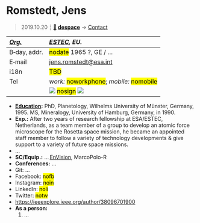 # Romstedt, Jens
> 2019.10.20 ┊ **[🚀](../index/index.md) [despace](index.md)** → [Contact](contact.md)

|*[Org.](contact.md)*|*[ESTEC](zz_estec.md), EU.*|
|:--|:--|
|B‑day, addr.| <mark>nodate</mark> 1965 ?, GE / … |
|E‑mail| <jens.romstedt@esa.int> |
|i18n| <mark>TBD</mark> |
|Tel| *work:* <mark>noworkphone</mark>; *mobile:* <mark>nomobile</mark> |
|| [![](f/contact/r/romstedt_001_photo_thumb.jpg)](f/contact/r/romstedt_001_photo.jpg) <mark>nosign</mark> [![](f/contact//_001_sign_thumb.jpg)](f/contact//_001_sign.png) |

   - **[Education](edu.md):** PhD, Planetology, Wilhelms University of Münster, Germany, 1995. MS, Mineralogy, University of Hamburg, Germany, in 1990.
   - **Exp.:** After two years of research fellowship at ESA/ESTEC, Netherlands, as a team member of a group to develop an atomic force microscope for the Rosetta space mission, he became an appointed staff member to follow a variety of technology developments & give support to a variety of future space missions.
   - …
   - **SC/Equip.:** … [EnVision](envision.md), MarcoPolo-R
   - **Conferences:** …
   - Git: …
   - Facebook: <mark>nofb</mark>
   - Instagram: <mark>noin</mark>
   - LinkedIn: <mark>noli</mark>
   - Twitter: <mark>notw</mark>
   - <https://ieeexplore.ieee.org/author/38096701900>
   - **As a person:**
      1. …
